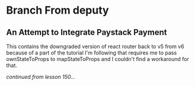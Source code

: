 # Branch From deputy

## An Attempt to Integrate Paystack Payment
This contains the downgraded version of react router back to v5 from v6 because of a part of the tutorial I'm following
that requires me to pass ownStateToProps to mapStateToProps and I couldn't find a workaround for that.






*continued from lesson 150...*

